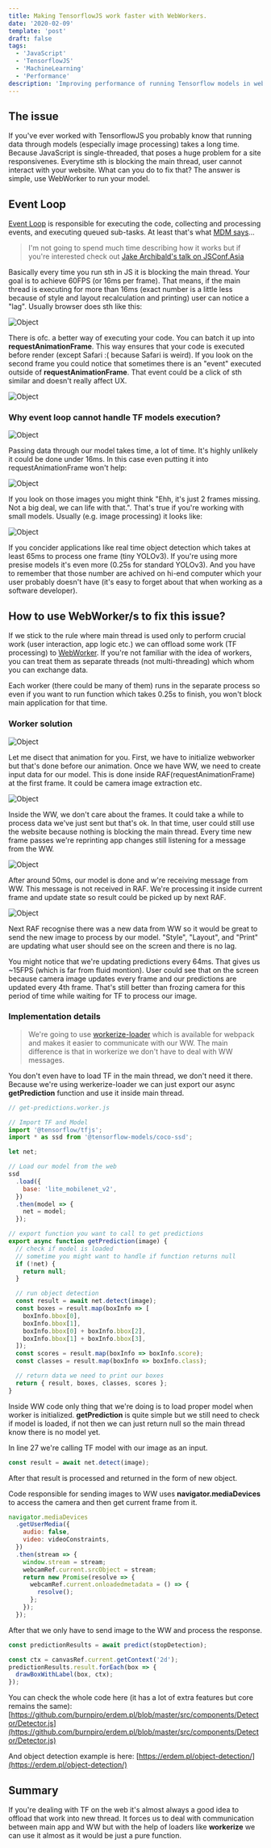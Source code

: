 ```yaml
---
title: Making TensorflowJS work faster with WebWorkers.
date: '2020-02-09'
template: 'post'
draft: false
tags:
  - 'JavaScript'
  - 'TensorflowJS'
  - 'MachineLearning'
  - 'Performance'
description: 'Improving performance of running Tensorflow models in web applications.'
---
```


## The issue

If you've ever worked with TensorflowJS you probably know that running data through models (especially image processing) takes a long time. Because JavaScript is single-threaded, that poses a huge problem for a site responsivenes. Everytime sth is blocking the main thread, user cannot interact with your website. What can you do to fix that? The answer is simple, use WebWorker to run your model.

## Event Loop

[Event Loop](https://html.spec.whatwg.org/multipage/webappapis.html#event-loops) is responsible for executing the code, collecting and processing events, and executing queued sub-tasks. At least that's what [MDM says](https://developer.mozilla.org/en-US/docs/Web/JavaScript/EventLoop)...

> I'm not going to spend much time describing how it works but if you're interested check out [Jake Archibald's talk on JSConf.Asia](https://www.youtube.com/watch?v=cCOL7MC4Pl0)

Basically every time you run sth in JS it is blocking the main thread. Your goal is to achieve 60FPS (or 16ms per frame). That means, if the main thread is executing for more than 16ms (exact number is a little less because of style and layout recalculation and printing) user can notice a "lag". Usually browser does sth like this:

![Object](./tensorflow-webworker-std-render.png)

There is ofc. a better way of executing your code. You can batch it up into **requestAnimationFrame**. This way ensures that your code is executed before render (except Safari :( because Safari is weird). If you look on the second frame you could notice that sometimes there is an "event" executed outside of **requestAnimationFrame**. That event could be a click of sth similar and doesn't really affect UX.

![Object](./tensorflow-webworker-raf-render.png)

### Why event loop cannot handle TF models execution?

![Object](./tensorflow-webworker-std.png)

Passing data through our model takes time, a lot of time. It's highly unlikely it could be done under 16ms. In this case even putting it into requestAnimationFrame won't help:

![Object](./tensorflow-webworker-raf.png)

If you look on those images you might think "Ehh, it's just 2 frames missing. Not a big deal, we can life with that.". That's true if you're working with small models. Usually (e.g. image processing) it looks like:

![Object](./tensorflow-webworker-length.png)

If you concider applications like real time object detection which takes at least 65ms to process one frame (tiny YOLOv3). If you're using more presise models it's even more (0.25s for standard YOLOv3). And you have to remember that those number are achived on hi-end computer which your user probably doesn't have (it's easy to forget about that when working as a software developer).

## How to use WebWorker/s to fix this issue?

If we stick to the rule where main thread is used only to perform crucial work (user interaction, app logic etc.) we can offload some work (TF processing) to [WebWorker](https://developer.mozilla.org/en-US/docs/Web/API/Web_Workers_API/Using_web_workers). If you're not familiar with the idea of workers, you can treat them as separate threads (not multi-threading) which whom you can exchange data.

Each worker (there could be many of them) runs in the separate process so even if you want to run function which takes 0.25s to finish, you won't block main application for that time.

### Worker solution

![Object](./tensorflow-webworker.gif)

Let me disect that animation for you. First, we have to initialize webworker but that's done before our animation. Once we have WW, we need to create input data for our model. This is done inside RAF(requestAnimationFrame) at the first frame. It could be camera image extraction etc.

![Object](<./tensorflow-webworker%20(1).png>)

Inside the WW, we don't care about the frames. It could take a while to process data we've just sent but that's ok. In that time, user could still use the website because nothing is blocking the main thread. Every time new frame passes we're reprinting app changes still listening for a message from the WW.

![Object](<./tensorflow-webworker%20(5).png>)

After around 50ms, our model is done and w're receiving message from WW. This message is not received in RAF. We're processing it inside current frame and update state so result could be picked up by next RAF.

![Object](<./tensorflow-webworker%20(7).png>)

Next RAF recognise there was a new data from WW so it would be great to send the new image to process by our model. "Style", "Layout", and "Print" are updating what user should see on the screen and there is no lag.

You might notice that we're updating predictions every 64ms. That gives us ~15FPS (which is far from fluid montion). User could see that on the screen because camera image updates every frame and our predictions are updated every 4th frame. That's still better than frozing camera for this period of time while waiting for TF to process our image.

### Implementation details

> We're going to use [workerize-loader](https://github.com/developit/workerize-loader) which is available for webpack and makes it easier to communicate with our WW. The main difference is that in workerize we don't have to deal with WW messages.

You don't even have to load TF in the main thread, we don't need it there. Because we're using werkerize-loader we can just export our async **getPrediction** function and use it inside main thread.

```javascript
// get-predictions.worker.js

// Import TF and Model
import '@tensorflow/tfjs';
import * as ssd from '@tensorflow-models/coco-ssd';

let net;

// Load our model from the web
ssd
  .load({
    base: 'lite_mobilenet_v2',
  })
  .then(model => {
    net = model;
  });

// export function you want to call to get predictions
export async function getPrediction(image) {
  // check if model is loaded
  // sometime you might want to handle if function returns null
  if (!net) {
    return null;
  }

  // run object detection
  const result = await net.detect(image);
  const boxes = result.map(boxInfo => [
    boxInfo.bbox[0],
    boxInfo.bbox[1],
    boxInfo.bbox[0] + boxInfo.bbox[2],
    boxInfo.bbox[1] + boxInfo.bbox[3],
  ]);
  const scores = result.map(boxInfo => boxInfo.score);
  const classes = result.map(boxInfo => boxInfo.class);

  // return data we need to print our boxes
  return { result, boxes, classes, scores };
}
```

Inside WW code only thing that we're doing is to load proper model when worker is initialized. **getPrediction** is quite simple but we still need to check if model is loaded, if not then we can just return null so the main thread know there is no model yet.

In line 27 we're calling TF model with our image as an input.

```javascript
const result = await net.detect(image);
```

After that result is processed and returned in the form of new object.

Code responsible for sending images to WW uses **navigator.mediaDevices** to access the camera and then get current frame from it.

```javascript
navigator.mediaDevices
  .getUserMedia({
    audio: false,
    video: videoConstraints,
  })
  .then(stream => {
    window.stream = stream;
    webcamRef.current.srcObject = stream;
    return new Promise(resolve => {
      webcamRef.current.onloadedmetadata = () => {
        resolve();
      };
    });
  });
```

After that we only have to send image to the WW and process the response.

```javascript
const predictionResults = await predict(stopDetection);

const ctx = canvasRef.current.getContext('2d');
predictionResults.result.forEach(box => {
  drawBoxWithLabel(box, ctx);
});
```

You can check the whole code here (it has a lot of extra features but core remains the same):
[https://github.com/burnpiro/erdem.pl/blob/master/src/components/Detector/Detector.js](https://github.com/burnpiro/erdem.pl/blob/master/src/components/Detector/Detector.js)

And object detection example is here:
[https://erdem.pl/object-detection/](https://erdem.pl/object-detection/)

## Summary

If you're dealing with TF on the web it's almost always a good idea to offload that work into new thread. It forces us to deal with communication between main app and WW but with the help of loaders like __workerize__ we can use it almost as it would be just a pure function.